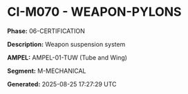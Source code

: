 # CI-M070 - WEAPON-PYLONS

**Phase:** 06-CERTIFICATION

**Description:** Weapon suspension system

**AMPEL:** AMPEL-01-TUW (Tube and Wing)

**Segment:** M-MECHANICAL

**Generated:** 2025-08-25 17:27:29 UTC
